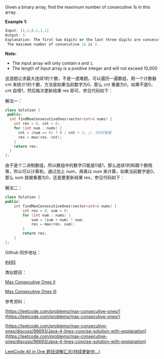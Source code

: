 Given a binary array, find the maximum number of consecutive 1s in this array.

**Example 1:**

```cpp
Input: [1,1,0,1,1,1]
Output: 3
Explanation: The first two digits or the last three digits are consecutive 1s.
 The maximum number of consecutive 1s is 3.
```

**Note:**

- The input array will only contain `0` and `1`.
- The length of input array is a positive integer and will not exceed 10,000

这道题让求最大连续1的个数，不是一道难题。可以遍历一遍数组，用一个计数器 cnt 来统计1的个数，方法是如果当前数字为0，那么 cnt 重置为0，如果不是0，cnt 自增1，然后每次更新结果 res 即可，参见代码如下：

解法一：

```cpp
class Solution {
 public:
  int findMaxConsecutiveOnes(vector<int>& nums) {
    int res = 0, cnt = 0;
    for (int num : nums) {
      cnt = (num == 0) ? 0 : cnt + 1; // 为0则重置
      res = max(res, cnt);
    }
    return res;
  }
};
```

由于是个二进制数组，所以数组中的数字只能是0或1，那么连续1的和跟个数相等，所以可以计算和，通过加上 num，再乘以 num 来计算，如果当前数字是0，那么 sum 就被重置为0，还是要更新结果 res，参见代码如下：

解法二：

```cpp
class Solution {
public:
    int findMaxConsecutiveOnes(vector<int>& nums) {
        int res = 0, sum = 0;
        for (int num : nums) {
            sum = (sum + num) * num;
            res = max(res, sum);
        }
        return res;
    }
};
```

Github 同步地址：

[#485](https://github.com/grandyang/leetcode/issues/485)

类似题目：

[Max Consecutive Ones II](http://www.cnblogs.com/grandyang/p/6376115.html)

[Max Consecutive Ones III](https://www.cnblogs.com/grandyang/p/14290994.html)

参考资料：

[https://leetcode.com/problems/max-consecutive-ones/](https://leetcode.com/problems/max-consecutive-ones/)

[https://leetcode.com/problems/max-consecutive-ones/discuss/96693/Java-4-lines-concise-solution-with-explanation](https://leetcode.com/problems/max-consecutive-ones/discuss/96693/Java-4-lines-concise-solution-with-explanation)

[LeetCode All in One 题目讲解汇总(持续更新中...)](http://www.cnblogs.com/grandyang/p/4606334.html)

